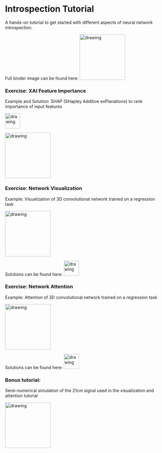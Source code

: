 # Introspection Tutorial
A hands-on tutorial to get started with different aspects of neural network introspection.

Full binder image can be found here: <a target="_blank" rel="noopener noreferrer" href="https://mybinder.org/v2/gh/csheneka/introspection-tutorial/HEAD"> <img src="https://mybinder.org/badge_logo.svg" alt="drawing" width="150"/> </a>

### Exercise: XAI Feature Importance

Example and Solution: SHAP (SHapley Additive exPlanations) to rank importance of input features

<a target="_blank" rel="noopener noreferrer" href="https://github.com/csheneka/introspection-tutorial/blob/main/shap_solutions.ipynb"> <img src="https://github.githubassets.com/images/modules/logos_page/GitHub-Mark.png" alt="drawing" width="50"/> </a>

<a target="_blank" rel="noopener noreferrer" href="https://colab.research.google.com/github/csheneka/introspection-tutorial/blob/main/shap_solutions.ipynb"><img src="https://colab.research.google.com/assets/colab-badge.svg" alt="drawing" width="150"/> </a>

### Exercise: Network Visualization

Example: Visualization of 3D convolutional network trained on a regression task

<a target="_blank" rel="noopener noreferrer" href="https://colab.research.google.com/github/csheneka/introspection-tutorial/blob/main/visualisation_exercise.ipynb"><img src="https://colab.research.google.com/assets/colab-badge.svg" alt="drawing" width="150"/> </a>

Solutions can be found here: <a target="_blank" rel="noopener noreferrer" href="https://github.com/csheneka/introspection-tutorial/blob/main/visualisation_solutions.ipynb"> <img src="https://github.githubassets.com/images/modules/logos_page/GitHub-Mark.png" alt="drawing" width="50"/> </a> 

### Exercise: Network Attention

Example: Attention of 3D convolutional network trained on a regression task

<a target="_blank" rel="noopener noreferrer" href="https://colab.research.google.com/github/csheneka/introspection-tutorial/blob/main/attention_exercise.ipynb"><img src="https://colab.research.google.com/assets/colab-badge.svg" alt="drawing" width="150"/> </a>

Solutions can be found here: <a target="_blank" rel="noopener noreferrer" href="https://github.com/csheneka/introspection-tutorial/blob/main/attention_solutions.ipynb"> <img src="https://github.githubassets.com/images/modules/logos_page/GitHub-Mark.png" alt="drawing" width="50"/> </a> 

### Bonus tutorial: 

Semi-numerical simulation of the 21cm signal used in the visualization and attention tutorial

<a target="_blank" rel="noopener noreferrer" href="https://colab.research.google.com/github/csheneka/introspection-tutorial/blob/main/intro_21cmFAST.ipynb"><img src="https://colab.research.google.com/assets/colab-badge.svg" alt="drawing" width="150"/> </a>
